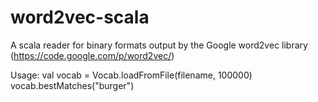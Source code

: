 word2vec-scala
==============

A scala reader for binary formats output by the Google word2vec library (https://code.google.com/p/word2vec/)

Usage:
   val vocab = Vocab.loadFromFile(filename, 100000)
   vocab.bestMatches("burger")
